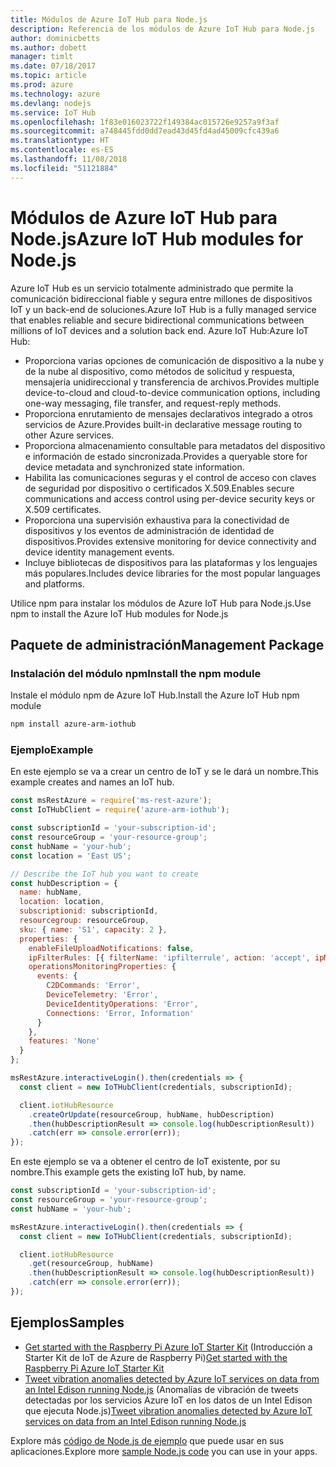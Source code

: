 ```yaml
---
title: Módulos de Azure IoT Hub para Node.js
description: Referencia de los módulos de Azure IoT Hub para Node.js
author: dominicbetts
ms.author: dobett
manager: timlt
ms.date: 07/18/2017
ms.topic: article
ms.prod: azure
ms.technology: azure
ms.devlang: nodejs
ms.service: IoT Hub
ms.openlocfilehash: 1f83e016023722f149384ac015726e9257a9f3af
ms.sourcegitcommit: a748445fdd0dd7ead43d45fd4ad45009cfc439a6
ms.translationtype: HT
ms.contentlocale: es-ES
ms.lasthandoff: 11/08/2018
ms.locfileid: "51121884"
---
```

# <a name="azure-iot-hub-modules-for-nodejs"></a><span data-ttu-id="93904-103">Módulos de Azure IoT Hub para Node.js</span><span class="sxs-lookup"><span data-stu-id="93904-103">Azure IoT Hub modules for Node.js</span></span>

<span data-ttu-id="93904-104">Azure IoT Hub es un servicio totalmente administrado que permite la comunicación bidireccional fiable y segura entre millones de dispositivos IoT y un back-end de soluciones.</span><span class="sxs-lookup"><span data-stu-id="93904-104">Azure IoT Hub is a fully managed service that enables reliable and secure bidirectional communications between millions of IoT devices and a solution back end.</span></span> <span data-ttu-id="93904-105">Azure IoT Hub:</span><span class="sxs-lookup"><span data-stu-id="93904-105">Azure IoT Hub:</span></span>
- <span data-ttu-id="93904-106">Proporciona varias opciones de comunicación de dispositivo a la nube y de la nube al dispositivo, como métodos de solicitud y respuesta, mensajería unidireccional y transferencia de archivos.</span><span class="sxs-lookup"><span data-stu-id="93904-106">Provides multiple device-to-cloud and cloud-to-device communication options, including one-way messaging, file transfer, and request-reply methods.</span></span>
- <span data-ttu-id="93904-107">Proporciona enrutamiento de mensajes declarativos integrado a otros servicios de Azure.</span><span class="sxs-lookup"><span data-stu-id="93904-107">Provides built-in declarative message routing to other Azure services.</span></span>
- <span data-ttu-id="93904-108">Proporciona almacenamiento consultable para metadatos del dispositivo e información de estado sincronizada.</span><span class="sxs-lookup"><span data-stu-id="93904-108">Provides a queryable store for device metadata and synchronized state information.</span></span>
- <span data-ttu-id="93904-109">Habilita las comunicaciones seguras y el control de acceso con claves de seguridad por dispositivo o certificados X.509.</span><span class="sxs-lookup"><span data-stu-id="93904-109">Enables secure communications and access control using per-device security keys or X.509 certificates.</span></span>
- <span data-ttu-id="93904-110">Proporciona una supervisión exhaustiva para la conectividad de dispositivos y los eventos de administración de identidad de dispositivos.</span><span class="sxs-lookup"><span data-stu-id="93904-110">Provides extensive monitoring for device connectivity and device identity management events.</span></span>
- <span data-ttu-id="93904-111">Incluye bibliotecas de dispositivos para las plataformas y los lenguajes más populares.</span><span class="sxs-lookup"><span data-stu-id="93904-111">Includes device libraries for the most popular languages and platforms.</span></span>

<span data-ttu-id="93904-112">Utilice npm para instalar los módulos de Azure IoT Hub para Node.js.</span><span class="sxs-lookup"><span data-stu-id="93904-112">Use npm to install the Azure IoT Hub modules for Node.js</span></span>

## <a name="management-package"></a><span data-ttu-id="93904-113">Paquete de administración</span><span class="sxs-lookup"><span data-stu-id="93904-113">Management Package</span></span>

### <a name="install-the-npm-module"></a><span data-ttu-id="93904-114">Instalación del módulo npm</span><span class="sxs-lookup"><span data-stu-id="93904-114">Install the npm module</span></span>

<span data-ttu-id="93904-115">Instale el módulo npm de Azure IoT Hub.</span><span class="sxs-lookup"><span data-stu-id="93904-115">Install the Azure IoT Hub npm module</span></span>

```bash
npm install azure-arm-iothub
```

### <a name="example"></a><span data-ttu-id="93904-116">Ejemplo</span><span class="sxs-lookup"><span data-stu-id="93904-116">Example</span></span>

<span data-ttu-id="93904-117">En este ejemplo se va a crear un centro de IoT y se le dará un nombre.</span><span class="sxs-lookup"><span data-stu-id="93904-117">This example creates and names an IoT hub.</span></span>

```javascript
const msRestAzure = require('ms-rest-azure');
const IoTHubClient = require('azure-arm-iothub');

const subscriptionId = 'your-subscription-id';
const resourceGroup = 'your-resource-group';
const hubName = 'your-hub';
const location = 'East US';

// Describe the IoT hub you want to create
const hubDescription = {
  name: hubName,
  location: location,
  subscriptionid: subscriptionId,
  resourcegroup: resourceGroup,
  sku: { name: 'S1', capacity: 2 },
  properties: {
    enableFileUploadNotifications: false,
    ipFilterRules: [{ filterName: 'ipfilterrule', action: 'accept', ipMask: '0.0.0.0/0' }],
    operationsMonitoringProperties: {
      events: {
        C2DCommands: 'Error',
        DeviceTelemetry: 'Error',
        DeviceIdentityOperations: 'Error',
        Connections: 'Error, Information'
      }
    },
    features: 'None'
  }
};

msRestAzure.interactiveLogin().then(credentials => {
  const client = new IoTHubClient(credentials, subscriptionId);

  client.iotHubResource
    .createOrUpdate(resourceGroup, hubName, hubDescription)
    .then(hubDescriptionResult => console.log(hubDescriptionResult))
    .catch(err => console.error(err));
});
```

<span data-ttu-id="93904-118">En este ejemplo se va a obtener el centro de IoT existente, por su nombre.</span><span class="sxs-lookup"><span data-stu-id="93904-118">This example gets the existing IoT hub, by name.</span></span>

```javascript
const subscriptionId = 'your-subscription-id';
const resourceGroup = 'your-resource-group';
const hubName = 'your-hub';

msRestAzure.interactiveLogin().then(credentials => {
  const client = new IoTHubClient(credentials, subscriptionId);

  client.iotHubResource
    .get(resourceGroup, hubName)
    .then(hubDescriptionResult => console.log(hubDescriptionResult))
    .catch(err => console.error(err));
});
```

## <a name="samples"></a><span data-ttu-id="93904-119">Ejemplos</span><span class="sxs-lookup"><span data-stu-id="93904-119">Samples</span></span>

- <span data-ttu-id="93904-120">[Get started with the Raspberry Pi Azure IoT Starter Kit](https://azure.microsoft.com/resources/samples/iot-remote-monitoring-node-raspberrypi-getstartedkit/) (Introducción a Starter Kit de IoT de Azure de Raspberry Pi)</span><span class="sxs-lookup"><span data-stu-id="93904-120">[Get started with the Raspberry Pi Azure IoT Starter Kit](https://azure.microsoft.com/resources/samples/iot-remote-monitoring-node-raspberrypi-getstartedkit/)</span></span>
- <span data-ttu-id="93904-121">[Tweet vibration anomalies detected by Azure IoT services on data from an Intel Edison running Node.js](https://azure.microsoft.com/resources/samples/iot-hub-nodejs-intel-edison-vibration-anomaly-detection/) (Anomalías de vibración de tweets detectadas por los servicios Azure IoT en los datos de un Intel Edison que ejecuta Node.js)</span><span class="sxs-lookup"><span data-stu-id="93904-121">[Tweet vibration anomalies detected by Azure IoT services on data from an Intel Edison running Node.js](https://azure.microsoft.com/resources/samples/iot-hub-nodejs-intel-edison-vibration-anomaly-detection/)</span></span>

<span data-ttu-id="93904-122">Explore más [código de Node.js de ejemplo](https://azure.microsoft.com/resources/samples/?platform=nodejs) que puede usar en sus aplicaciones.</span><span class="sxs-lookup"><span data-stu-id="93904-122">Explore more [sample Node.js code](https://azure.microsoft.com/resources/samples/?platform=nodejs) you can use in your apps.</span></span>
